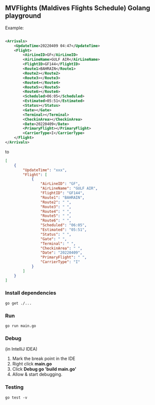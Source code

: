 ## MVFlights (Maldives Flights Schedule) Golang playground

Example:

```xml

<Arrivals>
    <UpdateTime>20220409 04:47</UpdateTime>
    <Flight>
        <AirLineID>GF</AirLineID>
        <AirLineName>GULF AIR</AirLineName>
        <FlightID>GF144</FlightID>
        <Route1>BAHRAIN</Route1>
        <Route2></Route2>
        <Route3></Route3>
        <Route4></Route4>
        <Route5></Route5>
        <Route6></Route6>
        <Scheduled>06:05</Scheduled>
        <Estimated>05:51</Estimated>
        <Status></Status>
        <Gate></Gate>
        <Terminal></Terminal>
        <CheckinArea></CheckinArea>
        <Date>20220409</Date>
        <PrimaryFlight></PrimaryFlight>
        <CarrierType>I</CarrierType>
    </Flight>
</Arrivals>
```

to

```json
[
    {
        "UpdateTime": "xxx",
        "Flight": [
            {
                "AirLineID": "GF",
                "AirLineName": "GULF AIR",
                "FlightID": "GF144",
                "Route1": "BAHRAIN",
                "Route2": " ",
                "Route3": " ",
                "Route4": " ",
                "Route5": " ",
                "Route6": " ",
                "Scheduled": "06:05",
                "Estimated": "05:51",
                "Status": " ",
                "Gate": " ",
                "Terminal": " ",
                "CheckinArea": " ",
                "Date": "20220409",
                "PrimaryFlight": " ",
                "CarrierType": "I"
            }
        ]
    }
]
```

### Install dependencies

`go get ./...`

### Run

`go run main.go`

### Debug

(in IntelliJ IDEA)

1. Mark the break point in the IDE
2. Right click **main.go**
3. Click **Debug go 'build main.go'**
4. Allow & start debugging.

### Testing

`go test -v`